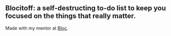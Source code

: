 ## Blocitoff: a self-destructing to-do list to keep you focused on the things that really matter.

Made with my mentor at [Bloc](http://bloc.io).
